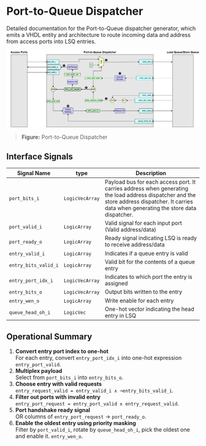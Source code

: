 # Port-to-Queue Dispatcher

Detailed documentation for the Port-to-Queue dispatcher generator, which emits a VHDL entity and architecture to route incoming data and address from access ports into LSQ entries.

![Port-to-Queue Dispatcher](./images_LSQ/port_to_queue.png)
> **Figure:** Port-to-Queue Dispatcher

## Interface Signals

| Signal Name          | type                | Description     |
| -------------------- | ------------------- | --------------- |
| `port_bits_i`        | `LogicVecArray`     | Payload bus for each access port. It carries address when generating the load address dispatcher and the store address dispatcher. It carries data when generating the store data dispatcher.|
| `port_valid_i`       | `LogicArray`        | Valid signal for each input port (Valid address/data) |
| `port_ready_o`       | `LogicArray`        | Ready signal indicating LSQ is ready to receive address/data |
| `entry_valid_i`      | `LogicArray`        | Indicates if a queue entry is valid  |
| `entry_bits_valid_i` | `LogicArray`        | Valid bit for the contents of a queue entry|
| `entry_port_idx_i`   | `LogicVecArray`     | Indicates to which port the entry is assigned|
| `entry_bits_o`       | `LogicVecArray`     | Output bits written to the entry   |
| `entry_wen_o`        | `LogicArray`        | Write enable for each entry   |
| `queue_head_oh_i`    | `LogicVec`          | One-hot vector indicating the head entry in LSQ |

## Operational Summary
1. **Convert entry port index to one-hot**  
    For each entry, convert `entry_port_idx_i` into one-hot expression `entry_port_valid`.
2. **Multiplex payload**  
    Select from `port_bits_i` into `entry_bits_o`. 
3. **Choose entry with valid requests**  
    `entry_request_valid = entry_valid_i ∧ ¬entry_bits_valid_i`.   
4. **Filter out ports with invalid entry**  
    `entry_port_request = entry_port_valid ∧ entry_request_valid`.  
5. **Port handshake ready signal**  
    OR columns of `entry_port_request` → `port_ready_o`.  
6. **Enable the oldest entry using priority masking**  
    Filter by `port_valid_i`, rotate by `queue_head_oh_i`, pick the oldest one and enable it. `entry_wen_o`.
